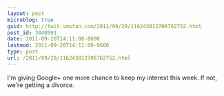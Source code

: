 ```yaml
---
layout: post
microblog: true
guid: http://twit.vmstan.com/2011/09/20/116243012706762752.html
post_id: 3040591
date: 2011-09-20T14:11:08-0600
lastmod: 2011-09-20T14:11:08-0600
type: post
url: /2011/09/20/116243012706762752.html
---
```

I'm giving Google+ one more chance to keep my interest this week. If not, we're getting a divorce.
